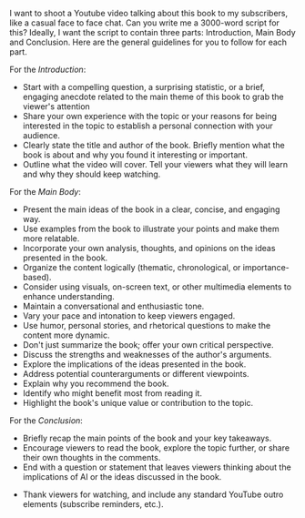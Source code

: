 

I want to shoot a Youtube video talking about this book to my subscribers, like a casual face to face chat. Can you write me a 3000-word script for this? Ideally, I want the script to contain three parts: Introduction, Main Body and Conclusion. Here are the general guidelines for you to follow for each part.

For the *Introduction*:

* Start with a compelling question, a surprising statistic, or a brief, engaging anecdote related to the main theme of this book to grab the viewer's attention
* Share your own experience with the topic or your reasons for being interested in the topic to establish a personal connection with your audience.
* Clearly state the title and author of the book. Briefly mention what the book is about and why you found it interesting or important.
* Outline what the video will cover. Tell your viewers what they will learn and why they should keep watching.

For the *Main Body*:

* Present the main ideas of the book in a clear, concise, and engaging way.
* Use examples from the book to illustrate your points and make them more relatable.
* Incorporate your own analysis, thoughts, and opinions on the ideas presented in the book.
* Organize the content logically (thematic, chronological, or importance-based).
* Consider using visuals, on-screen text, or other multimedia elements to enhance understanding.
* Maintain a conversational and enthusiastic tone.
* Vary your pace and intonation to keep viewers engaged.
* Use humor, personal stories, and rhetorical questions to make the content more dynamic.
* Don't just summarize the book; offer your own critical perspective.
* Discuss the strengths and weaknesses of the author's arguments.
* Explore the implications of the ideas presented in the book.
* Address potential counterarguments or different viewpoints.
* Explain why you recommend the book.
* Identify who might benefit most from reading it.
* Highlight the book's unique value or contribution to the topic.

For the *Conclusion*:
* Briefly recap the main points of the book and your key takeaways.
* Encourage viewers to read the book, explore the topic further, or share their own thoughts in the comments.
* End with a question or statement that leaves viewers thinking about the implications of AI or the ideas discussed in the book.
- Thank viewers for watching, and include any standard YouTube outro elements (subscribe reminders, etc.).